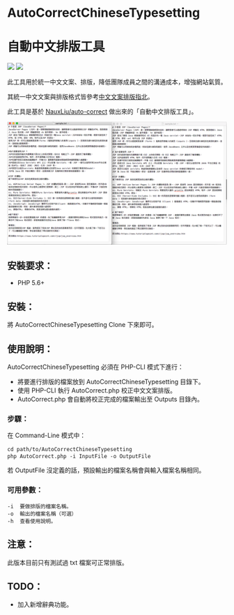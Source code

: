 # AutoCorrectChineseTypesetting
# 自動中文排版工具

[![](https://img.shields.io/website-up-down-green-red/http/shields.io.svg?label=my-website
)](https://wadehuanglearning.blogspot.com/)
![](https://img.shields.io/badge/PHP-%3E%3D%205.6-blue.svg)

此工具用於統一中文文案、排版，降低團隊成員之間的溝通成本，增強網站氣質。

其統一中文文案與排版格式皆參考[中文文案排版指北](https://github.com/sparanoid/chinese-copywriting-guidelines)。

此工具是基於 [NauxLiu/auto-correct](https://github.com/NauxLiu/auto-correct) 做出來的「自動中文排版工具」。

![demo.png](./demo.png)

## 安裝要求：
  * PHP 5.6+

## 安裝：
將 AutoCorrectChineseTypesetting Clone 下來即可。

## 使用說明：
AutoCorrectChineseTypesetting 必須在 PHP-CLI 模式下進行：

   * 將要進行排版的檔案放到 AutoCorrectChineseTypesetting 目錄下。
   * 使用 PHP-CLI 執行 AutoCorrect.php 校正中文文案排版。
   * AutoCorrect.php 會自動將校正完成的檔案輸出至 Outputs 目錄內。

### 步驟：
在 Command-Line 模式中：
```
cd path/to/AutoCorrectChineseTypesetting
php AutoCorrect.php -i InputFile -o OutputFile
```
若 OutputFile 沒定義的話，預設輸出的檔案名稱會與輸入檔案名稱相同。

### 可用參數：
```
-i  要做排版的檔案名稱。
-o  輸出的檔案名稱（可選）
-h  查看使用說明。
```

## 注意：
此版本目前只有測試過 txt 檔案可正常排版。

## TODO：
  * 加入新增辭典功能。
